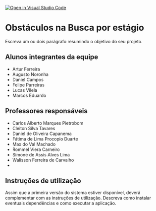 [![Open in Visual Studio Code](https://classroom.github.com/assets/open-in-vscode-c66648af7eb3fe8bc4f294546bfd86ef473780cde1dea487d3c4ff354943c9ae.svg)](https://classroom.github.com/online_ide?assignment_repo_id=7681645&assignment_repo_type=AssignmentRepo)
# Obstáculos na Busca por estágio
Escreva um ou dois  parágrafo resumindo o objetivo do seu projeto.

## Alunos integrantes da equipe

* Artur Ferreira
* Augusto Noronha
* Daniel Campos
* Felipe Parreiras
* Lucas Vilela
* Marcos Eduardo

## Professores responsáveis

* Carlos Alberto Marques Pietrobom
* Cleiton Silva Tavares
* Daniel de Oliveira Capanema
* Fátima de Lima Procopio Duarte
* Max do Val Machado
* Rommel Viera Carneiro
* Simone de Assis Alves Lima
* Walisson Ferreira de Carvalho
* 
## Instruções de utilização

Assim que a primeira versão do sistema estiver disponível, deverá complementar com as instruções de utilização. Descreva como instalar eventuais dependências e como executar a aplicação.
